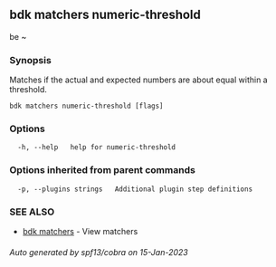 ## bdk matchers numeric-threshold

be ~ <number> <number>

### Synopsis

Matches if the actual and expected numbers are about equal within a threshold.

```
bdk matchers numeric-threshold [flags]
```

### Options

```
  -h, --help   help for numeric-threshold
```

### Options inherited from parent commands

```
  -p, --plugins strings   Additional plugin step definitions
```

### SEE ALSO

* [bdk matchers](bdk_matchers.md)	 - View matchers

###### Auto generated by spf13/cobra on 15-Jan-2023
